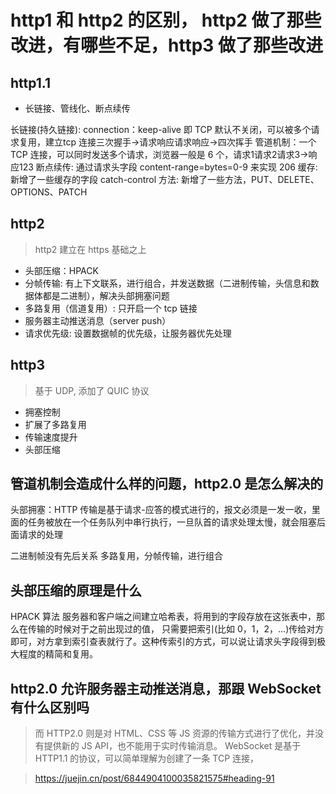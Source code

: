 # http1 和 http2 的区别， http2 做了那些改进，有哪些不足，http3 做了那些改进

## http1.1

- 长链接、管线化、断点续传

长链接(持久链接): connection：keep-alive 即 TCP 默认不关闭，可以被多个请求复用，建立tcp 连接三次握手->请求响应请求响应->四次挥手
管道机制：一个 TCP 连接，可以同时发送多个请求，浏览器一般是 6 个，请求1请求2请求3->响应123
断点续传: 通过请求头字段 content-range=bytes=0-9 来实现 206 
缓存: 新增了一些缓存的字段 catch-control
方法: 新增了一些方法，PUT、DELETE、OPTIONS、PATCH

## http2

> http2 建立在 https 基础之上

- 头部压缩：HPACK
- 分帧传输: 有上下文联系，进行组合，并发送数据（二进制传输，头信息和数据体都是二进制），解决头部拥塞问题
- 多路复用（信道复用）: 只开启一个 tcp 链接
- 服务器主动推送消息（server push）
- 请求优先级: 设置数据帧的优先级，让服务器优先处理

## http3

> 基于 UDP, 添加了 QUIC 协议

- 拥塞控制
- 扩展了多路复用
- 传输速度提升
- 头部压缩

## 管道机制会造成什么样的问题，http2.0 是怎么解决的

头部拥塞：HTTP 传输是基于请求-应答的模式进行的，报文必须是一发一收，里面的任务被放在一个任务队列中串行执行，一旦队首的请求处理太慢，就会阻塞后面请求的处理

二进制帧没有先后关系
多路复用，分帧传输，进行组合

## 头部压缩的原理是什么

HPACK 算法
服务器和客户端之间建立哈希表，将用到的字段存放在这张表中，那么在传输的时候对于之前出现过的值，
只需要把索引(比如 0，1，2，...)传给对方即可，对方拿到索引查表就行了。这种传索引的方式，可以说让请求头字段得到极大程度的精简和复用。

## http2.0 允许服务器主动推送消息，那跟 WebSocket 有什么区别吗

> 而 HTTP2.0 则是对 HTML、CSS 等 JS 资源的传输方式进行了优化，并没有提供新的 JS API，也不能用于实时传输消息。
> WebSocket 是基于 HTTP1.1 的协议，可以简单理解为创建了一条 TCP 连接，

> https://juejin.cn/post/6844904100035821575#heading-91
